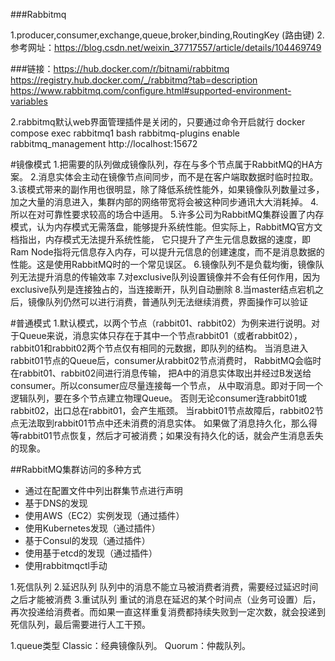 ###Rabbitmq

1.producer,consumer,exchange,queue,broker,binding,RoutingKey (路由键) 
2.参考网址：https://blog.csdn.net/weixin_37717557/article/details/104469749

###链接：https://hub.docker.com/r/bitnami/rabbitmq
https://registry.hub.docker.com/_/rabbitmq?tab=description
https://www.rabbitmq.com/configure.html#supported-environment-variables


2.rabbitmq默认web界面管理插件是关闭的，只要通过命令开启就行
docker compose exec rabbitmq1 bash
rabbitmq-plugins enable rabbitmq_management
http://localhost:15672

#镜像模式
1.把需要的队列做成镜像队列，存在与多个节点属于RabbitMQ的HA方案。
2.消息实体会主动在镜像节点间同步，而不是在客户端取数据时临时拉取。
3.该模式带来的副作用也很明显，除了降低系统性能外，如果镜像队列数量过多，加之大量的消息进入，集群内部的网络带宽将会被这种同步通讯大大消耗掉。
4.所以在对可靠性要求较高的场合中适用。
5.许多公司为RabbitMQ集群设置了内存模式，认为内存模式无需落盘，能够提升系统性能。但实际上，RabbitMQ官方文档指出，内存模式无法提升系统性能，
它只提升了产生元信息数据的速度，即Ram Node指将元信息存入内存，可以提升元信息的创建速度，而不是消息数据的性能。这是使用RabbitMQ时的一个常见误区。
6.镜像队列不是负载均衡，镜像队列无法提升消息的传输效率
7.对exclusive队列设置镜像并不会有任何作用，因为exclusive队列是连接独占的，当连接断开，队列自动删除
8.当master结点宕机之后，镜像队列仍然可以进行消费，普通队列无法继续消费，界面操作可以验证


#普通模式
1.默认模式，以两个节点（rabbit01、rabbit02）为例来进行说明。对于Queue来说，消息实体只存在于其中一个节点rabbit01（或者rabbit02），
rabbit01和rabbit02两个节点仅有相同的元数据，即队列的结构。
当消息进入rabbit01节点的Queue后，consumer从rabbit02节点消费时，
RabbitMQ会临时在rabbit01、rabbit02间进行消息传输，
把A中的消息实体取出并经过B发送给consumer。所以consumer应尽量连接每一个节点，
从中取消息。即对于同一个逻辑队列，要在多个节点建立物理Queue。
否则无论consumer连rabbit01或rabbit02，出口总在rabbit01，会产生瓶颈。
当rabbit01节点故障后，rabbit02节点无法取到rabbit01节点中还未消费的消息实体。
如果做了消息持久化，那么得等rabbit01节点恢复，然后才可被消费；如果没有持久化的话，就会产生消息丢失的现象。


##RabbitMQ集群访问的多种方式
- 通过在配置文件中列出群集节点进行声明
- 基于DNS的发现
- 使用AWS（EC2）实例发现（通过插件）
- 使用Kubernetes发现（通过插件）
- 基于Consul的发现（通过插件）
- 使用基于etcd的发现（通过插件）
- 使用rabbitmqctl手动

1.死信队列
2.延迟队列
队列中的消息不能立马被消费者消费，需要经过延迟时间之后才能被消费
3.重试队列
重试的消息在延迟的某个时间点（业务可设置）后，再次投递给消费者。而如果一直这样重复消费都持续失败到一定次数，就会投递到死信队列，最后需要进行人工干预。


1.queue类型
Classic：经典镜像队列。
Quorum：仲裁队列。